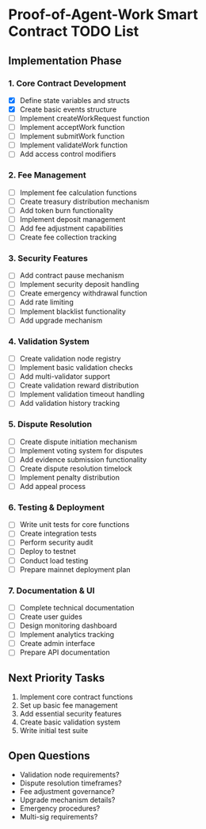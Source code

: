 # Proof-of-Agent-Work Smart Contract TODO List

## Implementation Phase

### 1. Core Contract Development
- [x] Define state variables and structs
- [x] Create basic events structure
- [ ] Implement createWorkRequest function
- [ ] Implement acceptWork function
- [ ] Implement submitWork function
- [ ] Implement validateWork function
- [ ] Add access control modifiers

### 2. Fee Management
- [ ] Implement fee calculation functions
- [ ] Create treasury distribution mechanism
- [ ] Add token burn functionality
- [ ] Implement deposit management
- [ ] Add fee adjustment capabilities
- [ ] Create fee collection tracking

### 3. Security Features
- [ ] Add contract pause mechanism
- [ ] Implement security deposit handling
- [ ] Create emergency withdrawal function
- [ ] Add rate limiting
- [ ] Implement blacklist functionality
- [ ] Add upgrade mechanism

### 4. Validation System
- [ ] Create validation node registry
- [ ] Implement basic validation checks
- [ ] Add multi-validator support
- [ ] Create validation reward distribution
- [ ] Implement validation timeout handling
- [ ] Add validation history tracking

### 5. Dispute Resolution
- [ ] Create dispute initiation mechanism
- [ ] Implement voting system for disputes
- [ ] Add evidence submission functionality
- [ ] Create dispute resolution timelock
- [ ] Implement penalty distribution
- [ ] Add appeal process

### 6. Testing & Deployment
- [ ] Write unit tests for core functions
- [ ] Create integration tests
- [ ] Perform security audit
- [ ] Deploy to testnet
- [ ] Conduct load testing
- [ ] Prepare mainnet deployment plan

### 7. Documentation & UI
- [ ] Complete technical documentation
- [ ] Create user guides
- [ ] Design monitoring dashboard
- [ ] Implement analytics tracking
- [ ] Create admin interface
- [ ] Prepare API documentation

## Next Priority Tasks
1. Implement core contract functions
2. Set up basic fee management
3. Add essential security features
4. Create basic validation system
5. Write initial test suite

## Open Questions
- Validation node requirements?
- Dispute resolution timeframes?
- Fee adjustment governance?
- Upgrade mechanism details?
- Emergency procedures?
- Multi-sig requirements?

